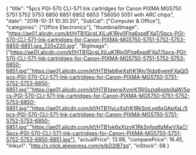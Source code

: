 {
	"title": "5pcs PGI-570 CLI-571 Ink cartridges for Canon PIXMA MG5750 5751 5752 5753 6850 6851 6852 6853 TS6050 5051 with ARC chips",
	"date": "2018-10-31 10:30:20",
	"SubCat": ["Computer & Office"],
	"categories": ["Office Electronics"],
	"thumbnailImage": "https://ae01.alicdn.com/kf/HTB1QcgLXjLuK1Rjy0Fhq6xpdFXaT/5pcs-PGI-570-CLI-571-Ink-cartridges-for-Canon-PIXMA-MG5750-5751-5752-5753-6850-6851.jpg_220x220.jpg",
	"BigImage": ["https://ae01.alicdn.com/kf/HTB1QcgLXjLuK1Rjy0Fhq6xpdFXaT/5pcs-PGI-570-CLI-571-Ink-cartridges-for-Canon-PIXMA-MG5750-5751-5752-5753-6850-6851.jpg","https://ae01.alicdn.com/kf/HTB1eb6wXsfrK1Rjy1Xdq6yemFXaQ/5pcs-PGI-570-CLI-571-Ink-cartridges-for-Canon-PIXMA-MG5750-5751-5752-5753-6850-6851.jpg","https://ae01.alicdn.com/kf/HTB1qwrwXynrK1RjSsziq6xptpXaW/5pcs-PGI-570-CLI-571-Ink-cartridges-for-Canon-PIXMA-MG5750-5751-5752-5753-6850-6851.jpg","https://ae01.alicdn.com/kf/HTB11vLvXsfrK1RkSmLyq6xGApXaL/5pcs-PGI-570-CLI-571-Ink-cartridges-for-Canon-PIXMA-MG5750-5751-5752-5753-6850-6851.jpg","https://ae01.alicdn.com/kf/HTB1yk6xXtzvK1RkSnfoq6zMwVXaC/5pcs-PGI-570-CLI-571-Ink-cartridges-for-Canon-PIXMA-MG5750-5751-5752-5753-6850-6851.jpg"],
	"actualPrice": 13.98,
	"comparePrice": 16.45,
	"linkurl": "http://s.click.aliexpress.com/e/bD2IB7zq",
	"inStock": 68
}
